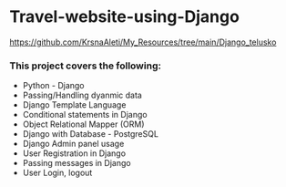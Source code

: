 # Travel-website-using-Django

https://github.com/KrsnaAleti/My_Resources/tree/main/Django_telusko

### This project covers the following:
* Python - Django
* Passing/Handling dyanmic data
* Django Template Language
* Conditional statements in Django
* Object Relational Mapper (ORM)
* Django with Database - PostgreSQL
* Django Admin panel usage
* User Registration in Django
* Passing messages in Django
* User Login, logout
